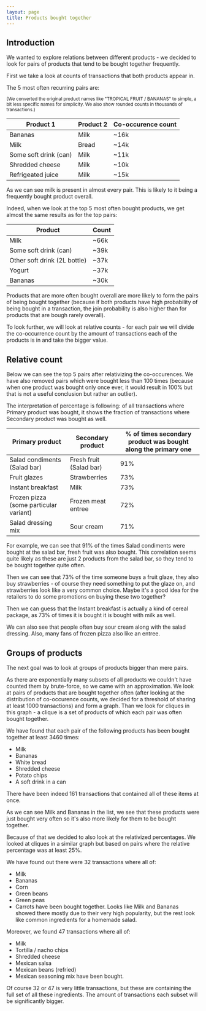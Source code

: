 ```yaml
---
layout: page
title: Products bought together
---
```


## Introduction

We wanted to explore relations between different products - we decided to look for pairs of products that tend to be bought together frequently.

First we take a look at counts of transactions that both products appear in.

The 5 most often recurring pairs are:

<small>(We converted the original product names like "TROPICAL FRUIT / BANANAS" to simple, a bit less specific names for simplicity. We also show rounded counts in thousands of transactions.)</small>
    
| Product 1    | Product 2    | Co-occurence count |
|--------------|--------------|--------------------|
| Bananas       | Milk         |  ~16k             |
| Milk         | Bread      |  ~14k             |
| Some soft drink (can) | Milk         |  ~11k             |
| Shredded cheese  | Milk         |  ~10k             |
| Refrigeated juice       | Milk      |  ~15k             |


As we can see milk is present in almost every pair. This is likely to it being a frequently bought product overall.

Indeed, when we look at the top 5 most often bought products, we get almost the same results as for the top pairs:

| Product | Count |
|---------|-------|
| Milk    | ~66k   |
| Some soft drink (can) | ~39k |
| Other soft drink (2L bottle) | ~37k |
| Yogurt | ~37k |
| Bananas | ~30k |

Products that are more often bought overall are more likely to form the pairs of being bought together (because if both products have high probability of being bought in a transaction, the join probability is also higher than for products that are bough rarely overall).

To look further, we will look at relative counts - for each pair we will divide the co-occurrence count by the amount of transactions each of the products is in and take the bigger value. 

## Relative count

Below we can see the top 5 pairs after relativizing the co-occurences. We have also removed pairs which were bought less than 100 times (because when one product was bought only once ever, it would result in 100% but that is not a useful conclusion but rather an outlier).

The interpretation of percentage is following: of all transactions where Primary product was bought, it shows the fraction of transactions where Secondary product was bought as well.

| Primary product | Secondary product | % of times secondary product was bought along the primary one | 
|-|-|-|
| Salad condiments (Salad bar) | Fresh fruit (Salad bar) | 91% |
| Fruit glazes | Strawberries | 73% |
| Instant breakfast | Milk | 73% | 
| Frozen pizza (some particular variant) | Frozen meat entree | 72% |
| Salad dressing mix | Sour cream | 71% |

For example, we can see that 91% of the times Salad condiments were bought at the salad bar, fresh fruit was also bought. This correlation seems quite likely as these are just 2 products from the salad bar, so they tend to be bought together quite often.

Then we can see that 73% of the time someone buys a fruit glaze, they also buy strawberries - of course they need something to put the glaze on, and strawberries look like a very common choice. Maybe it's a good idea for the retailers to do some promotions on buying these two together?

Then we can guess that the Instant breakfast is actually a kind of cereal package, as 73% of times it is bought it is bought with milk as well.

We can also see that people often buy sour cream along with the salad dressing. Also, many fans of frozen pizza also like an entree.

## Groups of products

The next goal was to look at groups of products bigger than mere pairs.

As there are exponentially many subsets of all products we couldn't have counted them by brute-force, so we came with an approximation. We look at pairs of products that are bought together often (after looking at the distribution of co-occurence counts, we decided for a threshold of sharing at least 1000 transactions) and form a graph. Than we look for cliques in this graph - a clique is a set of products of which each pair was often bought together.

We have found that each pair of the following products has been bought together at least 3460 times:
 - Milk
 - Bananas
 - White bread
 - Shredded cheese
 - Potato chips
 - A soft drink in a can

There have been indeed 161 transactions that contained all of these items at once.

As we can see Milk and Bananas in the list, we see that these products were just bought very often so it's also more likely for them to be bought together.

Because of that we decided to also look at the relativized percentages. We looked at cliques in a similar graph but based on pairs where the relative percentage was at least 25%.

We have found out there were 32 transactions where all of:
- Milk
- Bananas
- Corn 
- Green beans
- Green peas
- Carrots
have been bought together. Looks like Milk and Bananas showed there mostly due to their very high popularity, but the rest look like common ingredients for a homemade salad.

Moreover, we found 47 transactions where all of:
- Milk
- Tortilla / nacho chips
- Shredded cheese
- Mexican salsa
- Mexican beans (refried)
- Mexican seasoning mix
have been bought. 

Of course 32 or 47 is very little transactions, but these are containing the full set of all these ingredients. The amount of transactions each subset will be significantly bigger.
